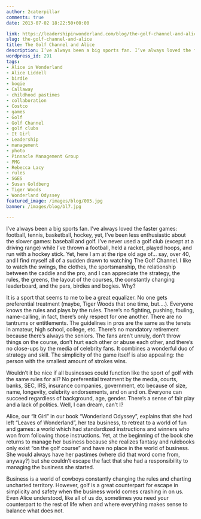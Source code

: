 ```yaml
---
author: 2caterpillar
comments: true
date: 2013-07-02 18:22:50+00:00

link: https://leadershipinwonderland.com/blog/the-golf-channel-and-alice/
slug: the-golf-channel-and-alice
title: The Golf Channel and Alice
description: I’ve always been a big sports fan. I’ve always loved the faster games
wordpress_id: 291
tags:
- Alice in Wonderland
- Alice Liddell
- birdie
- bogie
- Callaway
- childhood pastimes
- collaboration
- Costco
- games
- Golf
- Golf Channel
- golf clubs
- It Girl
- Leadership
- management
- photo
- Pinnacle Management Group
- PMG
- Rebecca Lacy
- rules
- SGES
- Susan Goldberg
- Tiger Woods
- Wonderland Odyssey
featured_image: /images/blog/005.jpg
banner: /images/blog/bl7.jpg

---
```



I’ve always been a big sports fan.  I’ve always loved the faster games:  football, tennis, basketball, hockey, yet, I’ve been less enthusiastic about the slower games:  baseball and golf.   I’ve never used a golf club (except at a driving range) while I’ve thrown a football, held a racket, played hoops, and run with a hockey stick.  Yet, here I am at the ripe old age of… say, over 40, and I find myself all of a sudden drawn to watching The Golf Channel.  I like to watch the swings, the clothes, the sportsmanship, the relationship between the caddie and the pro, and I can appreciate the strategy, the rules, the greens, the layout of the courses, the constantly changing leaderboard, and the pars, birdies and bogies. Why?

It is a sport that seems to me to be a great equalizer.   No one gets preferential treatment (maybe, Tiger Woods that one time, but….).  Everyone knows the rules and plays by the rules.  There’s no fighting, pushing, fouling, name-calling, in fact, there’s only respect for one another.  There are no tantrums or entitlements. The guidelines in pros are the same as the tenets in amateur, high school, college, etc.  There’s no mandatory retirement because there’s always the seniors. The fans aren’t unruly, don’t throw things on the course, don’t hurt each other or abuse each other, and there’s no close-ups by the media of celebrity fans.  It combines a wonderful duo of strategy and skill.   The simplicity of the game itself is also appealing:  the person with the smallest amount of strokes wins.  

Wouldn’t it be nice if all businesses could function like the sport of golf with the same rules for all?  No preferential treatment by the media, courts, banks, SEC, IRS, insurance companies, government, etc because of size, name, longevity, celebrity endorsements, and on and on.   Everyone can succeed regardless of background, age, gender.  There’s a sense of fair play and a lack of politics.  Well, I can dream, can’t I?

Alice, our “It Girl” in our book “Wonderland Odyssey”, explains that she had left “Leaves of Wonderland”, her tea business, to retreat to a world of fun and games: a world which had standardized instructions and winners who won from following those instructions.  Yet, at the beginning of the book she returns to manage her business because she realizes fantasy and rulebooks only exist “on the golf course” and have no place in the world of business.  She would always have her pastimes (where did that word come from, anyway?) but she couldn’t escape the fact that she had a responsibility to managing the business she started.

Business is a world of cowboys constantly changing the rules and charting uncharted territory.   However, golf is a great counterpart for escape in simplicity and safety when the business world comes crashing in on us.  Even Alice understood, like all of us do, sometimes you need your counterpart to the rest of life when and where everything makes sense to balance what does not.
